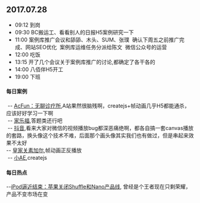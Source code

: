 ## 2017.07.28
* 09:12 到岗
* 09:30 BC搬运工、看看别人的日报H5案例研究一下
* 11:00 案例库推广会议和舔舔、木头、SUM、张璞
  确认下周五之前推广完成、网站SEO优化
  案例库运维任务分派给陈文
  微信公众号的运营
* 12:00 吃饭
* 13:15 开了几个会议关于案例库推广的讨论,都确定了各干各的
* 14:00 八佰伴H5开工
* 19:00 下班


#### 每日案例
  -- [AcFun：无聊诊疗所](http://site.arkrdigital.com/acfun/shinian/index.html),A站果然很脑残啊，createjs+帧动画几乎H5都能通杀，应该好好学习一下啊<br/>
  -- [家乐福](http://carrefourfsq.carrefourvip.com.cn/index.php),答题类还行吧<br/>
  -- [抖音](http://douyin.buyansu.com/cure_unhappy/),看来大家对微信的视频播放bug都深恶痛绝啊，都各自搞一套canvas播放的套路，换头像这个技术不难，后面那个画头像其实我们也有做过，但是串起来效果不太好<br/>
  -- [皇家关素加尔](http://wechat.myfriso.com/Treasure/),帧动画正反播放<br/>
  -- [小AE](http://neone-meeting.test.neone.com.cn/neone-invitation/page.html),createjs
 
 
 
#### 每日热点
  --[iPod逼近结束：苹果关闭Shuffle和Nano产品线](http://tech.qq.com/a/20170728/003452.htm), 曾经是个王者现在只剩荣耀，产品不变市场在变
